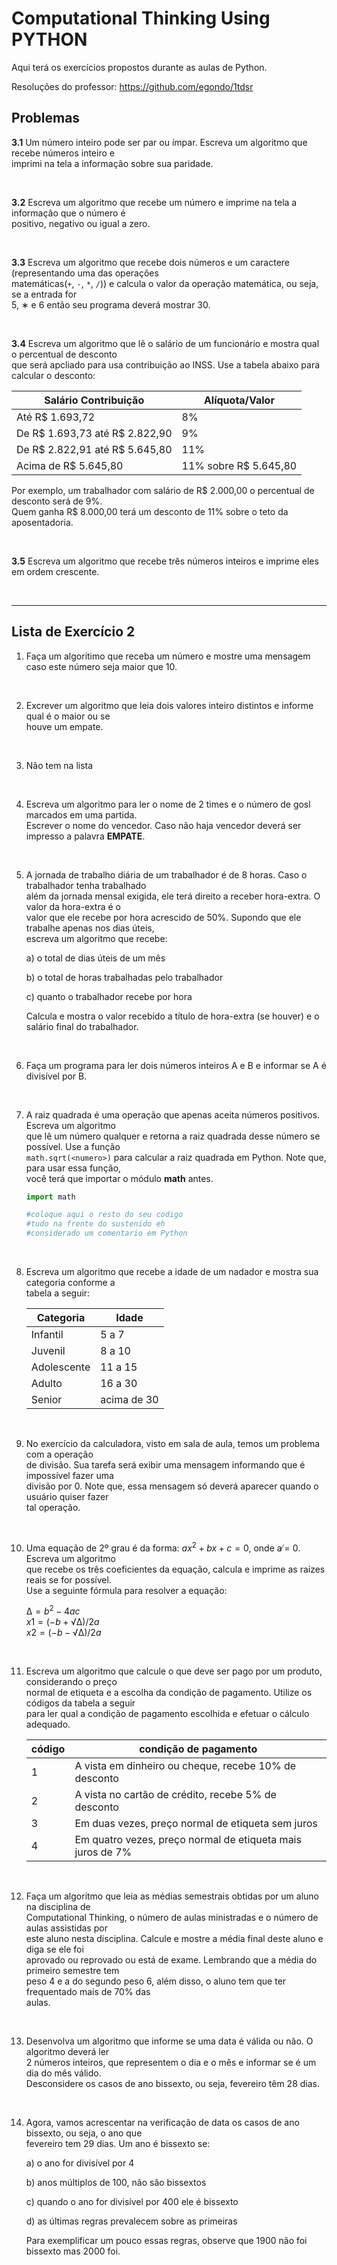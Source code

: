 # Computational Thinking Using PYTHON

Aqui terá os exercícios propostos durante as aulas de Python.

Resoluções do professor: https://github.com/egondo/1tdsr

## Problemas

**3.1** Um número inteiro pode ser par ou ímpar. Escreva um algoritmo que recebe números inteiro e <br>
imprimi na tela a informação sobre sua paridade.

<br>

**3.2** Escreva um algoritmo que recebe um número e imprime na tela a informação que o número é <br>
positivo, negativo ou igual a zero.

<br>

**3.3** Escreva um algoritmo que recebe dois números e um caractere (representando uma das operações <br>
matemáticas(`+`, `-`, `*`, `/`)) e calcula o valor da operação matemática, ou seja, se a entrada for <br>
5, ∗ e 6 então seu programa deverá mostrar 30.

<br>

**3.4** Escreva um algoritmo que lê o salário de um funcionário e mostra qual o percentual de desconto <br>
que será apcliado para usa contribuição ao INSS. Use a tabela abaixo para calcular o desconto:

| Salário Contribuição           | Alíquota/Valor                     |
|--------------------------------|------------------------------------|
| Até R$ 1.693,72                | 8%                                 |
| De R$ 1.693,73 até R$ 2.822,90 | 9%                                 |
| De R$ 2.822,91 até R$ 5.645,80 | 11%                                |
| Acima de R$ 5.645,80           | 11% sobre R$ 5.645,80              |

Por exemplo, um trabalhador com salário de R$ 2.000,00 o percentual de desconto será de 9%. <br>
Quem ganha R$ 8.000,00 terá um desconto de 11% sobre o teto da aposentadoria.

<br>

**3.5** Escreva um algoritmo que recebe três números inteiros e imprime eles em ordem crescente.

<br>

---

## Lista de Exercício 2

1. Faça um algoritimo que receba um número e mostre uma mensagem caso este número seja maior que 10.

<br>

2. Excrever um algoritmo que leia dois valores inteiro distintos e informe qual é o maior ou se <br>
houve um empate.

<br>

3. Não tem na lista

<br>

4. Escreva um algoritmo para ler o nome de 2 times e o número de gosl marcados em uma partida. <br>
Escrever o nome do vencedor. Caso não haja vencedor deverá ser impresso a palavra **EMPATE**.

<br>

5. A jornada de trabalho diária de um trabalhador é de 8 horas. Caso o trabalhador tenha trabalhado <br>
além da jornada mensal exigida, ele terá direito a receber hora-extra. O valor da hora-extra é o <br>
valor que ele recebe por hora acrescido de 50%. Supondo que ele trabalhe apenas nos dias úteis, <br>
escreva um algoritmo que recebe:

    a) o total de dias úteis de um mês

    b) o total de horas trabalhadas pelo trabalhador

    c) quanto o trabalhador recebe por hora

    Calcula e mostra o valor recebido a título de hora-extra (se houver) e o salário final do trabalhador.

<br>

6. Faça um programa para ler dois números inteiros A e B e informar se A é divisível por B.

<br>

7. A raiz quadrada é uma operação que apenas aceita números positivos. Escreva um algoritmo <br>
que lê um número qualquer e retorna a raiz quadrada desse número se possível. Use a função <br>
`math.sqrt(<numero>)` para calcular a raiz quadrada em Python. Note que, para usar essa função,<br>
você terá que importar o módulo **math** antes.

    ```python
    import math

    #coloque aqui o resto do seu codigo
    #tudo na frente do sustenido eh
    #considerado um comentario em Python
    ```

<br>

8. Escreva um algoritmo que recebe a idade de um nadador e mostra sua categoria conforme a <br>
tabela a seguir:

    | Categoria     | Idade         |
    |---------------|---------------|
    | Infantil      | 5 a 7         |
    | Juvenil       | 8 a 10        |
    | Adolescente   | 11 a 15       |
    | Adulto        | 16 a 30       |
    | Senior        | acima de 30   |

<br>

9. No exercício da calculadora, visto em sala de aula, temos um problema com a operação <br>
de divisão. Sua tarefa será exibir uma mensagem informando que é impossível fazer uma <br>
divisão por 0. Note que, essa mensagem só deverá aparecer quando o usuário quiser fazer <br>
tal operação.

<br>

10. Uma equação de 2º grau é da forma: $ax^2 + bx + c = 0$, onde a ̸= 0. Escreva um algoritmo <br>
que recebe os três coeficientes da equação, calcula e imprime as raízes reais se for possível. <br>
Use a seguinte fórmula para resolver a equação:

    $∆ = b^2 − 4ac$ <br>
    $x1 = (−b + √∆) / 2a$ <br>
    $x2 = (−b − √∆) / 2a$

<br>

11. Escreva um algoritmo que calcule o que deve ser pago por um produto, considerando o preço <br>
normal de etiqueta e a escolha da condição de pagamento. Utilize os códigos da tabela a seguir <br>
para ler qual a condição de pagamento escolhida e efetuar o cálculo adequado.

    | código    | condição de pagamento                                     |
    |-----------|-----------------------------------------------------------|
    |1          |A vista em dinheiro ou cheque, recebe 10% de desconto      |
    |2          |A vista no cartão de crédito, recebe 5% de desconto        |
    |3          |Em duas vezes, preço normal de etiqueta sem juros          |
    |4          |Em quatro vezes, preço normal de etiqueta mais juros de 7% |

<br>

12. Faça um algoritmo que leia as médias semestrais obtidas por um aluno na disciplina de <br>
Computational Thinking, o número de aulas ministradas e o número de aulas assistidas por <br>
este aluno nesta disciplina. Calcule e mostre a média final deste aluno e diga se ele foi <br>
aprovado ou reprovado ou está de exame. Lembrando que a média do primeiro semestre tem <br>
peso 4 e a do segundo peso 6, além disso, o aluno tem que ter frequentado mais de 70% das <br>
aulas.

<br>

13. Desenvolva um algoritmo que informe se uma data é válida ou não. O algoritmo deverá ler <br>
2 números inteiros, que representem o dia e o mês e informar se é um dia do mês válido. <br>
Desconsidere os casos de ano bissexto, ou seja, fevereiro têm 28 dias.

<br>

14. Agora, vamos acrescentar na verificação de data os casos de ano bissexto, ou seja, o ano que <br>
fevereiro tem 29 dias. Um ano é bissexto se:

    a) o ano for divisível por 4 <br>

    b) anos múltiplos de 100, não são bissextos <br>

    c) quando o ano for divisível por 400 ele é bissexto <br>

    d) as últimas regras prevalecem sobre as primeiras <br>

    Para exemplificar um pouco essas regras, observe que 1900 não foi bissexto mas 2000 foi.

